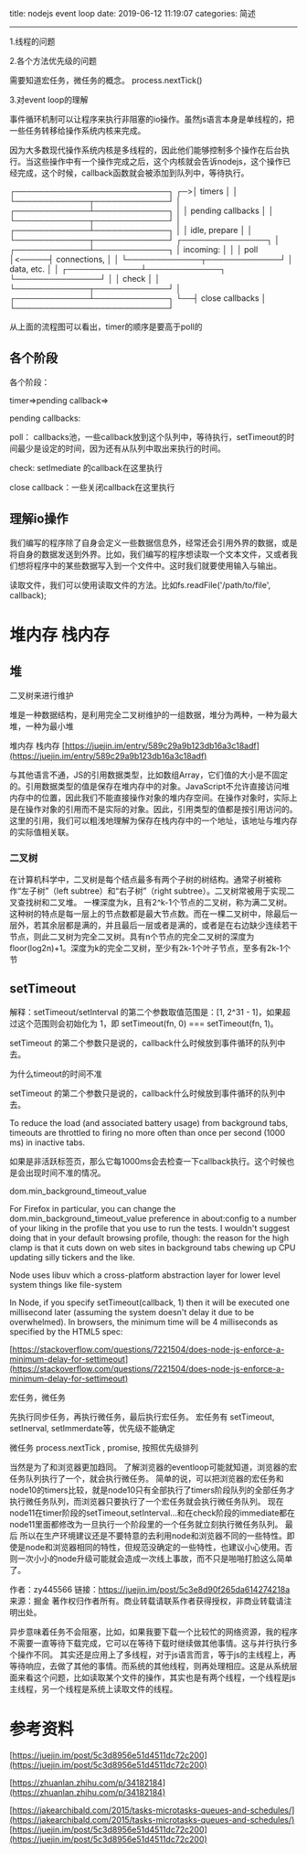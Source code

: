 title: nodejs event loop
date: 2019-06-12 11:19:07
categories: 简述

--- 


1.线程的问题

2.各个方法优先级的问题

需要知道宏任务，微任务的概念。
process.nextTick()

3.对event loop的理解

事件循环机制可以让程序来执行非阻塞的io操作。虽然js语言本身是单线程的，把一些任务转移给操作系统内核来完成。

因为大多数现代操作系统内核是多线程的，因此他们能够控制多个操作在后台执行。当这些操作中有一个操作完成之后，这个内核就会告诉nodejs，这个操作已经完成，这个时候，callback函数就会被添加到队列中，等待执行。

   ┌───────────────────────────┐
┌─>│           timers          │
│  └─────────────┬─────────────┘
│  ┌─────────────┴─────────────┐
│  │     pending callbacks     │
│  └─────────────┬─────────────┘
│  ┌─────────────┴─────────────┐
│  │       idle, prepare       │
│  └─────────────┬─────────────┘      ┌───────────────┐
│  ┌─────────────┴─────────────┐      │   incoming:   │
│  │           poll            │<─────┤  connections, │
│  └─────────────┬─────────────┘      │   data, etc.  │
│  ┌─────────────┴─────────────┐      └───────────────┘
│  │           check           │
│  └─────────────┬─────────────┘
│  ┌─────────────┴─────────────┐
└──┤      close callbacks      │
   └───────────────────────────┘

从上面的流程图可以看出，timer的顺序是要高于poll的

## 各个阶段


各个阶段：

timer=>pending callback=>

pending callbacks: 

poll： callbacks池，一些callback放到这个队列中，等待执行，setTimeout的时间最少是设定的时间，因为还有从队列中取出来执行的时间。

check: setImediate 的callback在这里执行

close callback：一些关闭callback在这里执行

 ## 理解io操作

我们编写的程序除了自身会定义一些数据信息外，经常还会引用外界的数据，或是将自身的数据发送到外界。比如，我们编写的程序想读取一个文本文件，又或者我们想将程序中的某些数据写入到一个文件中。这时我们就要使用输入与输出。

读取文件，我们可以使用读取文件的方法。比如fs.readFile('/path/to/file', callback);

# 堆内存 栈内存

## 堆

二叉树来进行维护

堆是一种数据结构，是利用完全二叉树维护的一组数据，堆分为两种，一种为最大堆，一种为最小堆

堆内存 栈内存
[https://juejin.im/entry/589c29a9b123db16a3c18adf](https://juejin.im/entry/589c29a9b123db16a3c18adf)


与其他语言不通，JS的引用数据类型，比如数组Array，它们值的大小是不固定的。引用数据类型的值是保存在堆内存中的对象。JavaScript不允许直接访问堆内存中的位置，因此我们不能直接操作对象的堆内存空间。在操作对象时，实际上是在操作对象的引用而不是实际的对象。因此，引用类型的值都是按引用访问的。这里的引用，我们可以粗浅地理解为保存在栈内存中的一个地址，该地址与堆内存的实际值相关联。

### 二叉树 

在计算机科学中，二叉树是每个结点最多有两个子树的树结构。通常子树被称作“左子树”（left subtree）和“右子树”（right subtree）。二叉树常被用于实现二叉查找树和二叉堆。
一棵深度为k，且有2^k-1个节点的二叉树，称为满二叉树。这种树的特点是每一层上的节点数都是最大节点数。而在一棵二叉树中，除最后一层外，若其余层都是满的，并且最后一层或者是满的，或者是在右边缺少连续若干节点，则此二叉树为完全二叉树。具有n个节点的完全二叉树的深度为floor(log2n)+1。深度为k的完全二叉树，至少有2k-1个叶子节点，至多有2k-1个节

## setTimeout 

解释：setTimeout/setInterval 的第二个参数取值范围是：[1, 2^31 - 1]，如果超过这个范围则会初始化为 1，即 setTimeout(fn, 0) === setTimeout(fn, 1)。

setTimeout 的第二个参数只是说的，callback什么时候放到事件循环的队列中去。

为什么timeout的时间不准

setTimeout 的第二个参数只是说的，callback什么时候放到事件循环的队列中去。


To reduce the load (and associated battery usage) from background tabs, timeouts are throttled to firing no more often than once per second (1000 ms) in inactive tabs.

如果是非活跃标签页，那么它每1000ms会去检查一下callback执行。这个时候也是会出现时间不准的情况。

dom.min_background_timeout_value

For Firefox in particular, you can change the dom.min_background_timeout_value preference in about:config to a number of your liking in the profile that you use to run the tests. I wouldn't suggest doing that in your default browsing profile, though: the reason for the high clamp is that it cuts down on web sites in background tabs chewing up CPU updating silly tickers and the like.

Node uses libuv which a cross-platform abstraction layer for lower level system things like file-system

In Node, if you specify setTimeout(callback, 1) then it will be executed one millisecond later (assuming the system doesn't delay it due to be overwhelmed). In browsers, the minimum time will be 4 milliseconds as specified by the HTML5 spec: 

[https://stackoverflow.com/questions/7221504/does-node-js-enforce-a-minimum-delay-for-settimeout](https://stackoverflow.com/questions/7221504/does-node-js-enforce-a-minimum-delay-for-settimeout)

宏任务，微任务

先执行同步任务，再执行微任务，最后执行宏任务。
宏任务有 setTimeout, setInerval, setImmerdate等，优先级不能确定

微任务 process.nextTick , promise, 按照优先级排列

当然是为了和浏览器更加趋同。
了解浏览器的eventloop可能就知道，浏览器的宏任务队列执行了一个，就会执行微任务。
简单的说，可以把浏览器的宏任务和node10的timers比较，就是node10只有全部执行了timers阶段队列的全部任务才执行微任务队列，而浏览器只要执行了一个宏任务就会执行微任务队列。
现在node11在timer阶段的setTimeout,setInterval...和在check阶段的immediate都在node11里面都修改为一旦执行一个阶段里的一个任务就立刻执行微任务队列。
最后
所以在生产环境建议还是不要特意的去利用node和浏览器不同的一些特性。即使是node和浏览器相同的特性，但规范没确定的一些特性，也建议小心使用。否则一次小小的node升级可能就会造成一次线上事故，而不只是啪啪打脸这么简单了。

作者：zy445566
链接：https://juejin.im/post/5c3e8d90f265da614274218a
来源：掘金
著作权归作者所有。商业转载请联系作者获得授权，非商业转载请注明出处。

异步意味着任务不会阻塞，比如，如果我要下载一个比较忙的网络资源，我的程序不需要一直等待下载完成，它可以在等待下载时继续做其他事情。这与并行执行多个操作不同。 其实还是应用上了多线程，对于js语言而言，等于js的主线程上，再等待响应，去做了其他的事情。而系统的其他线程，则再处理相应。这是从系统层面来看这个问题，比如读取某个文件的操作，其实也是有两个线程，一个线程是js主线程，另一个线程是系统上读取文件的线程。



# 参考资料

[https://juejin.im/post/5c3d8956e51d4511dc72c200](https://juejin.im/post/5c3d8956e51d4511dc72c200)

[https://zhuanlan.zhihu.com/p/34182184](https://zhuanlan.zhihu.com/p/34182184)

[https://jakearchibald.com/2015/tasks-microtasks-queues-and-schedules/](https://jakearchibald.com/2015/tasks-microtasks-queues-and-schedules/)
[https://juejin.im/post/5c3d8956e51d4511dc72c200](https://juejin.im/post/5c3d8956e51d4511dc72c200)

